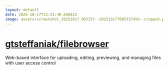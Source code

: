 ```yaml
---
layout: default
date: 2025-10-17T12:31:40.048423
image: assets/screenshot_20251017_065337--20251017T085337458--cropped.png
---
```


# [gtsteffaniak/filebrowser](https://github.com/gtsteffaniak/filebrowser/)

Web-based interface for uploading, editing, previewing, and managing files with user access control
